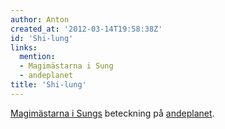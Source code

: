 ```yaml
---
author: Anton
created_at: '2012-03-14T19:58:38Z'
id: 'Shi-lung'
links:
  mention:
  - Magimästarna i Sung
  - andeplanet
title: 'Shi-lung'
---
```


[Magimästarna i Sungs] beteckning på [andeplanet].

  [Magimästarna i Sungs]: Magimästarna_i_Sung
  [andeplanet]: andeplanet
